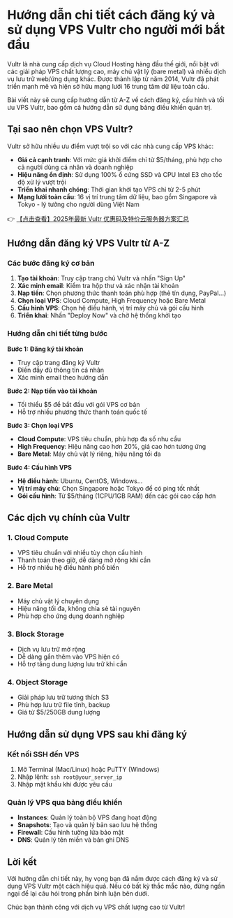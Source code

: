 # Hướng dẫn chi tiết cách đăng ký và sử dụng VPS Vultr cho người mới bắt đầu

Vultr là nhà cung cấp dịch vụ Cloud Hosting hàng đầu thế giới, nổi bật với các giải pháp VPS chất lượng cao, máy chủ vật lý (bare metal) và nhiều dịch vụ lưu trữ web/ứng dụng khác. Được thành lập từ năm 2014, Vultr đã phát triển mạnh mẽ và hiện sở hữu mạng lưới 16 trung tâm dữ liệu toàn cầu.

Bài viết này sẽ cung cấp hướng dẫn từ A-Z về cách đăng ký, cấu hình và tối ưu VPS Vultr, bao gồm cả hướng dẫn sử dụng bảng điều khiển quản trị.

## Tại sao nên chọn VPS Vultr?

Vultr sở hữu nhiều ưu điểm vượt trội so với các nhà cung cấp VPS khác:

- **Giá cả cạnh tranh**: Với mức giá khởi điểm chỉ từ $5/tháng, phù hợp cho cả người dùng cá nhân và doanh nghiệp
- **Hiệu năng ổn định**: Sử dụng 100% ổ cứng SSD và CPU Intel E3 cho tốc độ xử lý vượt trội
- **Triển khai nhanh chóng**: Thời gian khởi tạo VPS chỉ từ 2-5 phút
- **Mạng lưới toàn cầu**: 16 vị trí trung tâm dữ liệu, bao gồm Singapore và Tokyo - lý tưởng cho người dùng Việt Nam

👉 [【点击查看】2025年最新 Vultr 优惠码及特价云服务器方案汇总](https://bit.ly/VuLtr)

## Hướng dẫn đăng ký VPS Vultr từ A-Z

### Các bước đăng ký cơ bản

1. **Tạo tài khoản**: Truy cập trang chủ Vultr và nhấn "Sign Up"
2. **Xác minh email**: Kiểm tra hộp thư và xác nhận tài khoản
3. **Nạp tiền**: Chọn phương thức thanh toán phù hợp (thẻ tín dụng, PayPal...)
4. **Chọn loại VPS**: Cloud Compute, High Frequency hoặc Bare Metal
5. **Cấu hình VPS**: Chọn hệ điều hành, vị trí máy chủ và gói cấu hình
6. **Triển khai**: Nhấn "Deploy Now" và chờ hệ thống khởi tạo

### Hướng dẫn chi tiết từng bước

**Bước 1: Đăng ký tài khoản**
- Truy cập trang đăng ký Vultr
- Điền đầy đủ thông tin cá nhân
- Xác minh email theo hướng dẫn

**Bước 2: Nạp tiền vào tài khoản**
- Tối thiểu $5 để bắt đầu với gói VPS cơ bản
- Hỗ trợ nhiều phương thức thanh toán quốc tế

**Bước 3: Chọn loại VPS**
- **Cloud Compute**: VPS tiêu chuẩn, phù hợp đa số nhu cầu
- **High Frequency**: Hiệu năng cao hơn 20%, giá cao hơn tương ứng
- **Bare Metal**: Máy chủ vật lý riêng, hiệu năng tối đa

**Bước 4: Cấu hình VPS**
- **Hệ điều hành**: Ubuntu, CentOS, Windows...
- **Vị trí máy chủ**: Chọn Singapore hoặc Tokyo để có ping tốt nhất
- **Gói cấu hình**: Từ $5/tháng (1CPU/1GB RAM) đến các gói cao cấp hơn

## Các dịch vụ chính của Vultr

### 1. Cloud Compute
- VPS tiêu chuẩn với nhiều tùy chọn cấu hình
- Thanh toán theo giờ, dễ dàng mở rộng khi cần
- Hỗ trợ nhiều hệ điều hành phổ biến

### 2. Bare Metal
- Máy chủ vật lý chuyên dụng
- Hiệu năng tối đa, không chia sẻ tài nguyên
- Phù hợp cho ứng dụng doanh nghiệp

### 3. Block Storage
- Dịch vụ lưu trữ mở rộng
- Dễ dàng gắn thêm vào VPS hiện có
- Hỗ trợ tăng dung lượng lưu trữ khi cần

### 4. Object Storage
- Giải pháp lưu trữ tương thích S3
- Phù hợp lưu trữ file tĩnh, backup
- Giá từ $5/250GB dung lượng

## Hướng dẫn sử dụng VPS sau khi đăng ký

### Kết nối SSH đến VPS
1. Mở Terminal (Mac/Linux) hoặc PuTTY (Windows)
2. Nhập lệnh: `ssh root@your_server_ip`
3. Nhập mật khẩu khi được yêu cầu

### Quản lý VPS qua bảng điều khiển
- **Instances**: Quản lý toàn bộ VPS đang hoạt động
- **Snapshots**: Tạo và quản lý bản sao lưu hệ thống
- **Firewall**: Cấu hình tường lửa bảo mật
- **DNS**: Quản lý tên miền và bản ghi DNS

## Lời kết

Với hướng dẫn chi tiết này, hy vọng bạn đã nắm được cách đăng ký và sử dụng VPS Vultr một cách hiệu quả. Nếu có bất kỳ thắc mắc nào, đừng ngần ngại để lại câu hỏi trong phần bình luận bên dưới.

Chúc bạn thành công với dịch vụ VPS chất lượng cao từ Vultr!